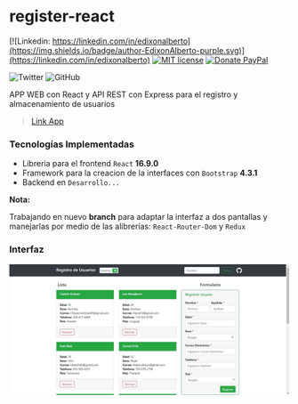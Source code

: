 register-react
=

[![Linkedin: https://linkedin.com/in/edixonalberto](https://img.shields.io/badge/author-EdixonAlberto-purple.svg)](https://linkedin.com/in/edixonalberto)
[![MIT license](https://img.shields.io/badge/license-MIT-green.svg)](./LICENSE.md)
[![Donate PayPal](https://img.shields.io/badge/give-donation-blue.svg)](https://paypal.me/edixonp)

![Twitter](https://img.shields.io/twitter/follow/EdixonAlbertto.svg?style=social)
![GitHub](https://img.shields.io/github/followers/EdixonAlberto.svg?label=Follow&style=social)

APP WEB con React y API REST con Express para el registro y almacenamiento de usuarios

> [Link App](https://edixonalberto.github.io/register-react/)

### Tecnologías Implementadas

- Libreria para el frontend `React` **16.9.0**
- Framework para la creacion de la interfaces con `Bootstrap` **4.3.1**
- Backend en `Desarrollo...`

**Nota:**

Trabajando en nuevo **branch** para adaptar la interfaz a dos pantallas y manejarlas por medio de las alibrerías: `React-Router-Dom` y `Redux`


### Interfaz

![image](./docs/app.jpg)
